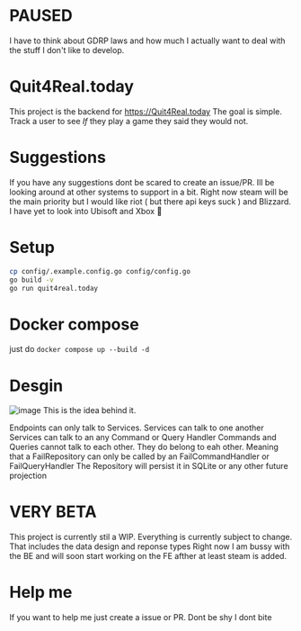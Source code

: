 # PAUSED
I have to think about GDRP laws and how much I actually want to deal with the stuff I don't like to develop.

# Quit4Real.today
This project is the backend for https://Quit4Real.today
The goal is simple. Track a user to see *If* they play a game they said they would not.

# Suggestions
If you have any suggestions dont be scared to create an issue/PR. Ill be looking around at other systems to support in a bit.
Right now steam will be the main priority but I would like riot ( but there api keys suck ) and Blizzard. I have yet to look into Ubisoft and Xbox :eyes:

# Setup
```bash
cp config/.example.config.go config/config.go
go build -v
go run quit4real.today
```

# Docker compose
just do `docker compose up --build -d` 

# Desgin
![image](https://github.com/user-attachments/assets/306bab47-b1e1-4190-8939-6f9bc8f32799)
This is the idea behind it.

Endpoints can only talk to Services.
Services can talk to one another
Services can talk to an any Command or Query Handler
Commands and Queries cannot talk to each other. They do belong to eah other. Meaning that a FailRepository can only be called by an FailCommandHandler or FailQueryHandler
The Repository will persist it in SQLite or any other future projection


# VERY BETA
This project is currently stil a WIP.
Everything is currently subject to change. That includes the data design and reponse types
Right now I am bussy with the BE and will soon start working on the FE afther at least steam is added.

# Help me
If you want to help me just create a issue or PR. Dont be shy I dont bite
